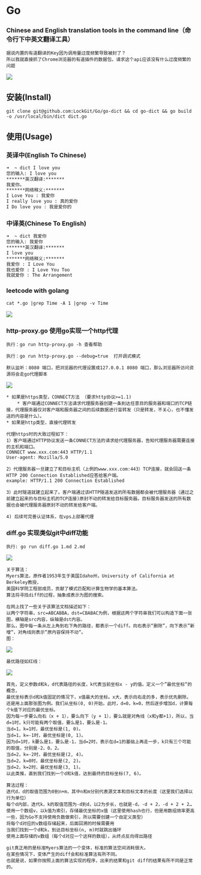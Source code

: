 # Go  

### Chinese and English translation tools in the command line（命令行下中英文翻译工具）
```
据说内置的有道翻译的Key因为调用量过度频繁导致被封了？
所以我就直接抓了Chrome浏览器的有道插件的数据包，请求这个api应该没有什么过度频繁的问题
```
![](https://github.com/LockGit/Go/blob/master/img/dict.gif)

## 安装(Install)
```
git clone git@github.com:LockGit/Go/go-dict && cd go-dict && go build -o /usr/local/bin/dict dict.go 
```

## 使用(Usage)
### 英译中(English To Chinese)
```bash
➜  ~ dict I love you
您的输入: I love you
*******英汉翻译:*******
我爱你。
*******网络释义:*******
I Love You : 我爱你
I really love you : 真的爱你
I Do love you : 我是爱你的
```

### 中译英(Chinese To English)
```bash
➜  ~ dict 我爱你
您的输入: 我爱你
*******英汉翻译:*******
I love you
*******网络释义:*******
我爱你 : I Love You
我也爱你 : I Love You Too
我就爱你 : The Arrangement
```


### leetcode with golang 
```
cat *.go |grep Time -A 1 |grep -v Time
```
![](https://github.com/LockGit/Go/blob/master/img/leetcode.gif)

### http-proxy.go 使用go实现一个http代理
```
执行：go run http-proxy.go -h 查看帮助

执行：go run http-proxy.go --debug=true  打开调式模式

默认监听：8080 端口，把浏览器的代理设置成127.0.0.1 8080 端口，那么浏览器所访问资源将会走go代理脚本
```
![](https://github.com/LockGit/Go/blob/master/img/http-proxy.png)
```
* 如果是https类型，CONNECT方法 （要求http协议>=1.1)
    * 客户端通过CONNECT方法请求代理服务器创建一条到达任意目的服务器和端口的TCP链接，代理服务器仅对客户端和服务器之间的后续数据进行盲转发（只是转发，不关心，也不懂发送的内容是什么）。
* 如果是http类型，直接代理转发

代理https时的大致过程如下：
1）客户端通过HTTP协议发送一条CONNECT方法的请求给代理服务器，告知代理服务器需要连接的主机和端口。
CONNECT www.xxx.com:443 HTTP/1.1
User-agent: Mozilla/5.0

2）代理服务器一旦建立了和目标主机（上例的www.xxx.com:443）TCP连接，就会回送一条HTTP 200 Connection Established应答给客户端。
example: HTTP/1.1 200 Connection Established

3）此时隧道就建立起来了。客户端通过该HTTP隧道发送的所有数据都会被代理服务器（通过之前建立起来的与目标主机的TCP连接)原封不动的转发给目标服务器。目标服务器发送的所有数据也会被代理服务器原封不动的转发给客户端。

4) 后续可完善认证体系，在vps上部署代理
```



### diff.go 实现类似git中diff功能
```
执行: go run diff.go 1.md 2.md

```
![](https://github.com/LockGit/Go/blob/master/img/go-diff.png)

```
关于算法：
Myers算法，原作者1953年生于美国Idaho州，University of California at Berkeley教授，
美国科学院工程部成员，贡献了模式匹配和计算生物学的基本算法。
算法将寻找diff的过程，抽象成表示为图的搜索。

在网上找了一些关于该算法文档描述如下：
以两个字符串，src=ABCABBA，dst=CBABAC为例，根据这两个字符串我们可以构造下面一张图，横轴是src内容，纵轴是dst内容。
那么，图中每一条从左上角到右下角的路径，都表示一个diff。向右表示“删除”，向下表示”新增“，对角线则表示“原内容保持不动“。
图：
```
![](https://github.com/LockGit/Go/blob/master/img/diff.png)

```
最优路径如红线：
```
![](https://github.com/LockGit/Go/blob/master/img/diff2.png)

```
首先，定义参数d和k，d代表路径的长度，k代表当前坐标x - y的值。定义一个”最优坐标“的概念，
最优坐标表示d和k值固定的情况下，x值最大的坐标。x大，表示向右走的多，表示优先删除。
还是用上面那张图为例。我们从坐标(0, 0)开始，此时，d=0，k=0，然后逐步增加d，计算每个k值下对应的最优坐标。
因为每一步要么向右（x + 1），要么向下（y + 1），要么就是对角线（x和y都+1)，所以，当d=1时，k只可能有两个取值，要么是1，要么是-1。
当d=1，k=1时，最优坐标是(1, 0)。
当d=1，k=-1时，最优坐标是(0, 1)。
因为d=1时，k要么是1，要么是-1，当d=2时，表示在d=1的基础上再走一步，k只有三个可能的取值，分别是-2，0，2。
当d=2，k=-2时，最优坐标是(2, 4)。
当d=2，k=0时，最优坐标是(2, 2)。
当d=2，k=2时，最优坐标是(3, 1)。
以此类推，直到我们找到一个d和k值，达到最终的目标坐标(7, 6)。

算法过程：
迭代d，d的取值范围为0到n+m，其中n和m分别代表源文本和目标文本的长度（这里我们选择以行为单位）
每个d内部，迭代k，k的取值范围为-d到d，以2为步长，也就是-d，-d + 2，-d + 2 + 2…
使用一个数组v，以k值为索引，存储最优坐标的x值（这里使用hash也行，但是用数组效率更高一些，因为Go不支持使用负数做索引，所以需要创建一个自定义类型）
将每个d对应的v数组存储起来，后面回溯的时候需要用
当我们找到一个d和k，到达目标坐标(n, m)时就跳出循环
使用上面存储的v数组（每个d对应一个这样的数组），从终点反向得出路径

git真正用的是标准Myers算法的一个变体，标准的算法空间消耗很大。
在某些情况下，变体产生的diff会和标准算法有所不同。
也就是说，如果你按照上面的算法实现的程序，出来的结果和git diff的结果有所不同是正常的。
```